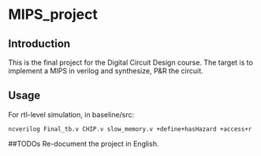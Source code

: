# MIPS_project   
## Introduction   
This is the final project for the Digital Circuit Design course. The target is to implement a MIPS in verilog and synthesize, P&R the circuit. 
## Usage
For rtl-level simulation, in baseline/src:   
```
ncverilog Final_tb.v CHIP.v slow_memory.v +define+hasHazard +access+r
```   
##TODOs
Re-document the project in English.